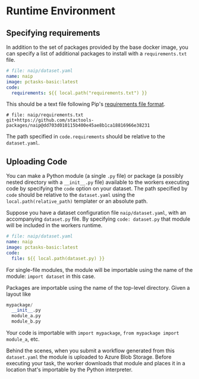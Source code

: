 # Runtime Environment

## Specifying requirements

In addition to the set of packages provided by the base docker image, you can specify a list of additional packages
to install with a `requirements.txt` file.

```yaml
# file: naip/dataset.yaml
name: naip
image: pctasks-basic:latest
code:
  requirements: ${{ local.path("requirements.txt") }}
```

This should be a text file following Pip's [requirements file format](https://pip.pypa.io/en/latest/reference/requirements-file-format/).

```
# file: naip/requirements.txt
git+https://github.com/stactools-packages/naip@dd703d010115b400e45ae8b1ca18816966e38231
```

The path specified in `code.requirements` should be relative to the `dataset.yaml`.

## Uploading Code

You can make a Python module (a single `.py` file) or package (a possibly nested directory with a `__init__.py` file) available
to the workers executing code by specifying the `code` option on your dataset. The path specified by `code` should be relative to
the `dataset.yaml` using the ``local.path(relative_path)`` templater or an absolute path.

Suppose you have a dataset configuration file `naip/dataset.yaml`, with an accompanying `dataset.py` file. By specifying `code: dataset.py`
that module will be included in the workers runtime.

```yaml
# file: naip/dataset.yaml
name: naip
image: pctasks-basic:latest
code:
  file: ${{ local.path(dataset.py) }}
```

For single-file modules, the module will be importable using the name of the module: `import dataset` in this case.

Packages are importable using the name of the top-level directory. Given a layout like

```python
mypackage/
  __init__.py
  module_a.py
  module_b.py
```

Your code is importable with `import mypackage`, `from mypackage import module_a`, etc.

Behind the scenes, when you submit a workflow generated from this `dataset.yaml`
the module is uploaded to Azure Blob Storage. Before executing your task, the
worker downloads that module and places it in a location that's importable by
the Python interpreter.